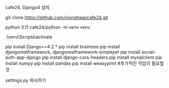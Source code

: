cafe24, Django4 설치

git clone https://github.com/ojonghwa/cafe24.git

python 3.11
cafe24/python -m venv venv

.\venv\Scripts\activate

pip install Django==4.2.*
pip install braintree
pip install djangorestframework, djangorestframework-simplejwt
pip install social-auth-app-django
pip install django-cors-headers
pip install mysqlclient
pip install numpy
pip install pandas
pip install weasyprint	#추가적인 작업이 필요할 것

settings.py 복사하기 
